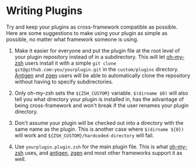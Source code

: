 # Writing Plugins

Try and keep your plugins as cross-framework compatible as possible. Here are some suggestions to make using your plugin as simple as possible, no matter what framework someone is using.

1. Make it easier for everyone and put the plugin file at the root level of your plugin repository instead of in a subdirectory. This will let [oh-my-zsh](https://github.com/robbyrussell/oh-my-zsh) users install it with a simple `git clone git@github.com:you/yourplugin.git` in the `custom/plugins` directory. [Antigen](https://github.com/zsh-users/antigen) and [zgen](https://github.com/tarjoilija/zgen) users will be able to automatically clone the repository without having to specify subdirectories.

2. Only oh-my-zsh sets the `${ZSH_CUSTOM}` variable. `$(dirname $0)` will also tell you what directory your plugin is installed in, has the advantage of being cross-framework and won't break if the user renames your plugin directory.

3. Don't assume your plugin will be checked out into a directory with the same name as the plugin. This is another case where `$(dirname ${0})` will work and `${ZSH_CUSTOM}/hardcoded-directory` will fail.

4. Use `yourplugin.plugin.zsh` for the main plugin file. This is what [oh-my-zsh](https://github.com/robbyrussell/oh-my-zsh) uses, and [antigen](https://github.com/zsh-users/antigen), [zgen](https://github.com/tarjoilija/zgen) and most other frameworks support it as well.
